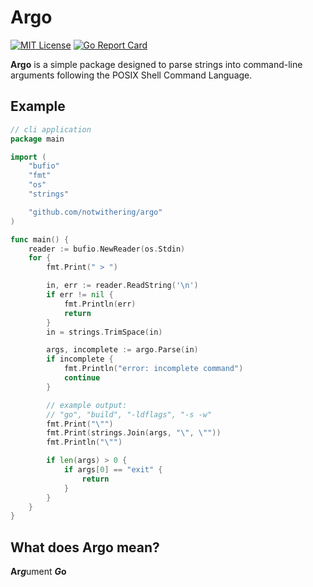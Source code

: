 # Argo
[![MIT License](https://img.shields.io/badge/License-MIT-a10b31)](https://github.com/notwithering/argo/blob/master/LICENSE)
[![Go Report Card](https://goreportcard.com/badge/github.com/notwithering/argo)](https://goreportcard.com/report/github.com/notwithering/argo)

**Argo** is a simple package designed to parse strings into command-line arguments following the POSIX Shell Command Language.

## Example
```go
// cli application
package main

import (
	"bufio"
	"fmt"
	"os"
	"strings"

	"github.com/notwithering/argo"
)

func main() {
	reader := bufio.NewReader(os.Stdin)
	for {
		fmt.Print(" > ")

		in, err := reader.ReadString('\n')
		if err != nil {
			fmt.Println(err)
			return
		}
		in = strings.TrimSpace(in)

		args, incomplete := argo.Parse(in)
		if incomplete {
			fmt.Println("error: incomplete command")
			continue
		}

		// example output:
		// "go", "build", "-ldflags", "-s -w"
		fmt.Print("\"")
		fmt.Print(strings.Join(args, "\", \""))
		fmt.Println("\"")

		if len(args) > 0 {
			if args[0] == "exit" {
				return
			}
		}
	}
}
```

## What does Argo mean?
**Ar*****g***ument ***G*****o**